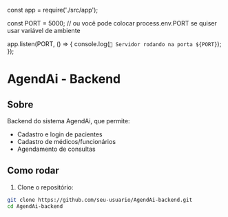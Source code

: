 const app = require('./src/app');

const PORT = 5000; // ou você pode colocar process.env.PORT se quiser usar variável de ambiente

app.listen(PORT, () => {
  console.log(`🚀 Servidor rodando na porta ${PORT}`);
});
 # AgendAi - Backend

## Sobre
Backend do sistema AgendAi, que permite:
- Cadastro e login de pacientes
- Cadastro de médicos/funcionários
- Agendamento de consultas

## Como rodar

1. Clone o repositório:

```bash
git clone https://github.com/seu-usuario/AgendAi-backend.git
cd AgendAi-backend
